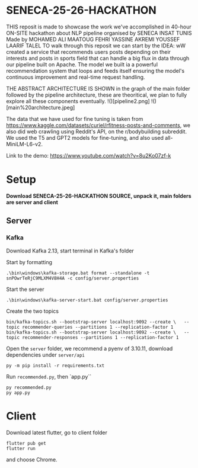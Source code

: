 # SENECA-25-26-HACKATHON
THIS reposit is made to showcase the work we've accomplished in 40-hour  ON-SITE hackathon about NLP pipeline organised by SENECA  INSAT TUNIS 
Made by MOHAMED ALI MAATOUG
FEHRI YASSINE
AKREMI YOUSSEF
LAARIF TALEL
TO walk through this reposit we can start by the IDEA:
wW created a service that recommends users posts depending on their interests  and posts in sports field that can handle a big flux in data through our pipeline built on Apache. The model we built ia a powerful recommendation system that loops and feeds itself ensuring the model's continuous improvement and real-time request handling.

THE ABSTRACT ARCHITECTURE IS SHOWN in the graph of the main folder followed by the pipeline architecture, these are theoritical, we plan to fully explore all these components eventually.
!()[pipeline2.png]
!()[main%20architecture.jpeg]

The data that we have used for fine tuning is taken from https://www.kaggle.com/datasets/curiel/rfitness-posts-and-comments, we also did web crawling using Reddit's API, on the r/bodybuilding subreddit.
We used the T5 and GPT2 models for fine-tuning, and also used all-MiniLM-L6-v2.

Link to the demo: https://www.youtube.com/watch?v=8u2Ko07zf-k

# Setup

**Download SENECA-25-26-HACKATHON SOURCE, unpack it, main folders are server and client**


## Server
### Kafka
Download Kafka 2.13, start terminal in Kafka's folder

Start by formatting
```
.\bin\windows\kafka-storage.bat format --standalone -t snPOwrTeRjC9MLXM4V8H4A -c config/server.properties
```

Start the server 
```
.\bin\windows\kafka-server-start.bat config/server.properties
```

Create the two topics
```
bin/kafka-topics.sh --bootstrap-server localhost:9092 --create \   --topic recommender-queries --partitions 1 --replication-factor 1
bin/kafka-topics.sh --bootstrap-server localhost:9092 --create \   --topic recommender-responses --partitions 1 --replication-factor 1
```

Open the `server` folder, we recommend a pyenv of 3.10.11, download dependencies under `server/api`
```
py -m pip install -r requirements.txt
```

Run `recommended.py`, then `app.py``
```
py recommended.py
py app.py
```

# Client
Download latest flutter, go to client folder
```
flutter pub get
flutter run
```
and choose Chrome.




